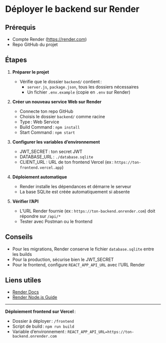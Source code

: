 # Déployer le backend sur Render

## Prérequis

- Compte Render (https://render.com)
- Repo GitHub du projet

## Étapes

1. **Préparer le projet**

   - Vérifie que le dossier `backend/` contient :
     - `server.js`, `package.json`, tous les dossiers nécessaires
     - Un fichier `.env.example` (copie en `.env` sur Render)

2. **Créer un nouveau service Web sur Render**

   - Connecte ton repo GitHub
   - Choisis le dossier `backend/` comme racine
   - Type : Web Service
   - Build Command : `npm install`
   - Start Command : `npm start`

3. **Configurer les variables d’environnement**

   - JWT_SECRET : ton secret JWT
   - DATABASE_URL : `./database.sqlite`
   - CLIENT_URL : URL de ton frontend Vercel (ex : `https://ton-frontend.vercel.app`)

4. **Déploiement automatique**

   - Render installe les dépendances et démarre le serveur
   - La base SQLite est créée automatiquement si absente

5. **Vérifier l’API**
   - L’URL Render fournie (ex : `https://ton-backend.onrender.com`) doit répondre sur `/api/*`
   - Tester avec Postman ou le frontend

## Conseils

- Pour les migrations, Render conserve le fichier `database.sqlite` entre les builds
- Pour la production, sécurise bien le JWT_SECRET
- Pour le frontend, configure `REACT_APP_API_URL` avec l’URL Render

## Liens utiles

- [Render Docs](https://render.com/docs)
- [Render Node.js Guide](https://render.com/docs/deploy-nodejs)

---

**Déploiement frontend sur Vercel** :

- Dossier à déployer : `/frontend`
- Script de build : `npm run build`
- Variable d’environnement : `REACT_APP_API_URL=https://ton-backend.onrender.com`
